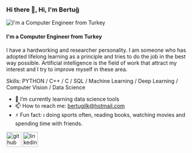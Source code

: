 ### Hi there 👋, Hi, I'm Bertuğ
![I'm a Computer Engineer from Turkey](https://i.pinimg.com/originals/01/2d/fc/012dfc3300856f39ecfad5ca682c1b37.gif)

#### I'm a Computer Engineer from Turkey

I have a hardworking and researcher personality. I am someone who has adopted lifelong learning as a principle and tries to do the job in the best way possible. Artificial intelligence is the field of work that attract my interest and I try to improve myself in these area.

Skills: PYTHON / C++ / C / SQL / Machine Learning / Deep Learning / Computer Vision / Data Science

- 🌱 I’m currently learning data science tools 
- 📫 How to reach me: bertugilk@hotmail.com 
- ⚡ Fun fact: ı doing sports often, reading books, watching movies and spending time with friends. 


[<img src='https://cdn.jsdelivr.net/npm/simple-icons@3.0.1/icons/github.svg' alt='github' height='40'>](https://github.com/https://github.com/bertugilk)  [<img src='https://cdn.jsdelivr.net/npm/simple-icons@3.0.1/icons/linkedin.svg' alt='linkedin' height='40'>](https://www.linkedin.com/in/www.linkedin.com/in/bertuğ-ilk-172066163/)  

